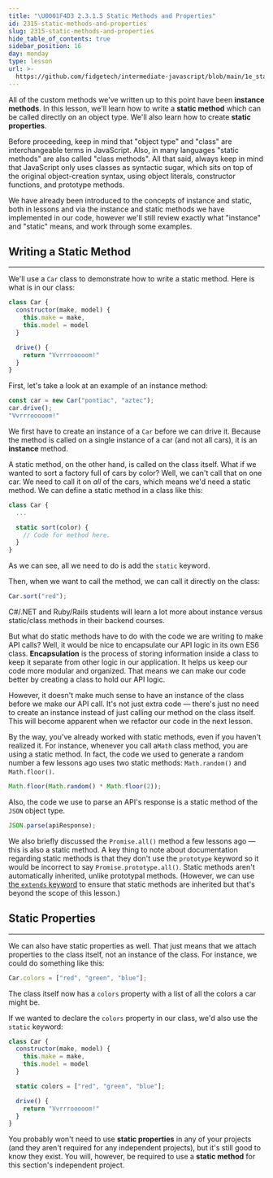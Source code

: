 ```yaml
---
title: "\U0001F4D3 2.3.1.5 Static Methods and Properties"
id: 2315-static-methods-and-properties
slug: 2315-static-methods-and-properties
hide_table_of_contents: true
sidebar_position: 16
day: monday
type: lesson
url: >-
  https://github.com/fidgetech/intermediate-javascript/blob/main/1e_static_methods_and_properties.md
---
```


All of the custom methods we've written up to this point have been **instance methods**. In this lesson, we'll learn how to write a **static method** which can be called directly on an object type. We'll also learn how to create **static properties**.

Before proceeding, keep in mind that "object type" and "class" are interchangeable terms in JavaScript. Also, in many languages "static methods" are also called "class methods". All that said, always keep in mind that JavaScript only uses classes as syntactic sugar, which sits on top of the original object-creation syntax, using object literals, constructor functions, and prototype methods.

We have already been introduced to the concepts of instance and static, both in lessons and via the instance and static methods we have implemented in our code, however we'll still review exactly what "instance" and "static" means, and work through some examples.

## Writing a Static Method
---

We'll use a `Car` class to demonstrate how to write a static method. Here is what is in our class:

```js
class Car {
  constructor(make, model) {
    this.make = make, 
    this.model = model
  }

  drive() {
    return "Vvrrrooooom!"
  }
}
```

First, let's take a look at an example of an instance method:

```js
const car = new Car("pontiac", "aztec");
car.drive();
"Vvrrrooooom!"
```

We first have to create an instance of a `Car` before we can drive it. Because the method is called on a single instance of a car (and not all cars), it is an **instance** method.

A static method, on the other hand, is called on the class itself. What if we wanted to sort a factory full of cars by color? Well, we can't call that on one car. We need to call it on _all_ of the cars, which means we'd need a static method. We can define a static method in a class like this:

```js
class Car {
  ...

  static sort(color) {
    // Code for method here.
  }
}
```

As we can see, all we need to do is add the `static` keyword.

Then, when we want to call the method, we can call it directly on the class:

```js
Car.sort("red");
```

C#/.NET and Ruby/Rails students will learn a lot more about instance versus static/class methods in their backend courses.

But what do static methods have to do with the code we are writing to make API calls? Well, it would be nice to encapsulate our API logic in its own ES6 class. **Encapsulation** is the process of storing information inside a class to keep it separate from other logic in our application. It helps us keep our code more modular and organized. That means we can make our code better by creating a class to hold our API logic. 

However, it doesn't make much sense to have an instance of the class before we make our API call. It's not just extra code — there's just no need to create an instance instead of just calling our method on the class itself. This will become apparent when we refactor our code in the next lesson.

By the way, you've already worked with static methods, even if you haven't realized it. For instance, whenever you call a`Math` class method, you are using a static method. In fact, the code we used to generate a random number a few lessons ago uses two static methods: `Math.random()` and `Math.floor()`.

```js
Math.floor(Math.random() * Math.floor(2));
```

Also, the code we use to parse an API's response is a static method of the `JSON` object type.

```js
JSON.parse(apiResponse);
```

We also briefly discussed the `Promise.all()` method a few lessons ago — this is also a static method. A key thing to note about documentation regarding static methods is that they don't use the `prototype` keyword so it would be incorrect to say `Promise.prototype.all()`. Static methods aren't automatically inherited, unlike prototypal methods. (However, we can use [the `extends` keyword](https://developer.mozilla.org/en-US/docs/Web/JavaScript/Reference/Classes/extends) to ensure that static methods are inherited but that's beyond the scope of this lesson.)

## Static Properties
---

We can also have static properties as well. That just means that we attach properties to the class itself, not an instance of the class. For instance, we could do something like this:

```js
Car.colors = ["red", "green", "blue"];
```

The class itself now has a `colors` property with a list of all the colors a car might be. 

If we wanted to declare the `colors` property in our class, we'd also use the `static` keyword:

```js
class Car {
  constructor(make, model) {
    this.make = make, 
    this.model = model
  }

  static colors = ["red", "green", "blue"];

  drive() {
    return "Vvrrrooooom!"
  }
}
```

You probably won't need to use **static properties** in any of your projects (and they aren't required for any independent projects), but it's still good to know they exist. You will, however, be required to use a **static method** for this section's independent project.
